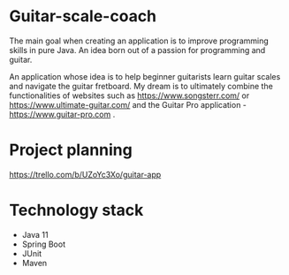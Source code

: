 # Guitar-scale-coach

The main goal when creating an application is to improve programming skills in pure Java. 
An idea born out of a passion for programming and guitar.

An application whose idea is to help beginner guitarists learn guitar scales and navigate the guitar fretboard.
My dream is to ultimately combine the functionalities of websites such as https://www.songsterr.com/ or 
https://www.ultimate-guitar.com/ and the Guitar Pro application - https://www.guitar-pro.com .

# Project planning

https://trello.com/b/UZoYc3Xo/guitar-app

# Technology stack
* Java 11
* Spring Boot
* JUnit
* Maven
